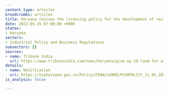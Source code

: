 ```yaml
---
content_type: articles
breadcrumbs: articles
title: Haryana revises the licensing policy for the development of residential projects
date: 2022-05-25 07:00:00 +0000
states:
- Haryana
sectors:
- Industrial Policy and Business Regulations
subsectors: []
sources:
- name: Tribune India
  url: https://www.tribuneindia.com/news/haryana/give-up-10-land-for-affordable-housing-haryana-govt-tells-developers-395478
details:
- name: Notification
  url: https://tcpharyana.gov.in/Policy/FINAL%20NILP%20POLICY_11_05_2022.pdf
is_analysis: false

---
```

